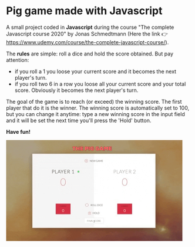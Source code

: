 # Pig game made with Javascript

A small project coded in **Javascript** during the course "The complete Javascript course 2020" by Jonas Schmedtmann (Here the link 👉 https://www.udemy.com/course/the-complete-javascript-course/).

The **rules** are simple: roll a dice and hold the score obtained. But pay attention:
- if you roll a 1 you loose your current score and it becomes the next player's turn.
- if you roll two 6 in a row you loose all your current score and your total score. Obviously it becomes the next player's turn.

The goal of the game is to reach (or exceed) the winning score. The first player that do it is the winner.
The winning score is automatically set to 100, but you can change it anytime: type a new winning score in the input field and it will be set the next time you'll press the 'Hold' button.

**Have fun!**

![Alt Text](pig_game.gif)
